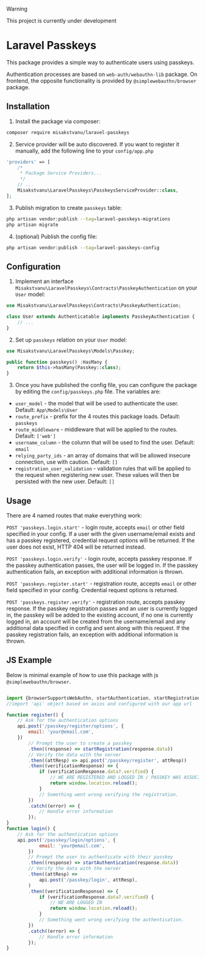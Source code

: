 > [!WARNING]  
> This project is currently under development

# Laravel Passkeys
This package provides a simple way to authenticate users using passkeys. 

Authentication processes are based on `web-auth/webauthn-lib` package. On frontend, the opposite functionality is provided by `@simplewebauthn/browser` package.

## Installation

1. Install the package via composer:

``` bash
composer require misakstvanu/laravel-passkeys
```

2. Service provider will be auto discovered. If you want to register it manually, add the following line to
   your `config/app.php`

``` php
'providers' => [
    /*
     * Package Service Providers...
     */
    // ...
    Misakstvanu\LaravelPasskeys\PasskeysServiceProvider::class,
];
```

3. Publish migration to create `passkeys` table:

``` bash
php artisan vendor:publish --tag=laravel-passkeys-migrations
php artisan migrate
```

4. (optional) Publish the config file:

``` bash
php artisan vendor:publish --tag=laravel-passkeys-config
```

## Configuration

1. Implement an interface `Misakstvanu\LaravelPasskeys\Contracts\PasskeyAuthentication` on your `User` model:
``` php
use Misakstvanu\LaravelPasskeys\Contracts\PasskeyAuthentication;

class User extends Authenticatable implements PasskeyAuthentication {
    // ...
}
```

2. Set up `passkeys` relation on your `User` model:
``` php
use Misakstvanu\LaravelPasskeys\Models\Passkey;

public function passkeys() :HasMany {
    return $this->hasMany(Passkey::class);
}
```

3. Once you have published the config file, you can configure the package by editing the `config/passkeys.php` file. The variables are:

- `user_model` - the model that will be used to authenticate the user. Default: `App\Models\User`
- `route_prefix` - prefix for the 4 routes this package loads. Default: `passkeys`
- `route_middleware` - middleware that will be applied to the routes. Default: `['web']`
- `username_column` - the column that will be used to find the user. Default: `email`
- `relying_party_ids` - an array of domains that will be allowed insecure connection, use with caution. Default: `[]`
- `registration_user_validation` - validation rules that will be applied to the request when registering new user. These values will then be persisted with the new user. Default: `[]`


## Usage

There are 4 named routes that make everything work:

`POST 'passkeys.login.start'` - login route, accepts `email` or other field specified in your config. If a user with the given username/email exists and has a passkey registered, credential request options will be returned. If the user does not exist, HTTP 404 will be returned instead.

`POST 'passkeys.login.verify'` - login route, accepts passkey response. If the passkey authentication passes, the user will be logged in. If the passkey authentication fails, an exception with additional information is thrown.

`POST 'passkeys.register.start'` - registration route, accepts `email` or other field specified in your config. Credential request options is returned.

`POST 'passkeys.register.verify'` - registration route, accepts passkey response. If the passkey registration passes and an user is currently logged in, the passkey will be added to the existing account, if no one is currently logged in, an account will be created from the username/email and any additional data specified in config and sent along with this request. If the passkey registration fails, an exception with additional information is thrown.

## JS Example
Below is minimal example of how to use this package with js `@simplewebauthn/browser`.
```javascript

import {browserSupportsWebAuthn, startAuthentication, startRegistration} from "@simplewebauthn/browser";
//import 'api' object based on axios and configured with our app url

function register() {
    // Ask for the authentication options
    api.post('/passkey/register/options', {
        email: 'your@email.com',
    })
        // Prompt the user to create a passkey
        .then((response) => startRegistration(response.data))
        // Verify the data with the server
        .then((attResp) => api.post('/passkey/register', attResp))
        .then((verificationResponse) => {
            if (verificationResponse.data?.verified) {
                // WE ARE REGISTERED AND LOGGED IN / PASSKEY WAS ASSOCIATED WITH NEW OR LOGGED IN ACCOUNT
                return window.location.reload();
            }
            // Something went wrong verifying the registration.
        })
        .catch((error) => {
            // Handle error information
        });
}
function login() {
    // Ask for the authentication options
    api.post('/passkey/login/options', {
            email: 'your@email.com',
        })
        // Prompt the user to authenticate with their passkey
        .then((response) => startAuthentication(response.data))
        // Verify the data with the server
        .then((attResp) =>
            api.post('/passkey/login', attResp),
        )
        .then((verificationResponse) => {
            if (verificationResponse.data?.verified) {
                // WE ARE LOGGED IN
                return window.location.reload();
            }
            // Something went wrong verifying the authentication.
        })
        .catch((error) => {
            // Handle error information
        });
}
```

